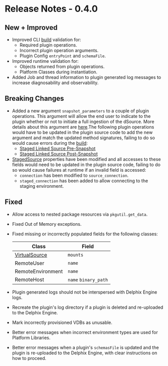 # Release Notes - 0.4.0

## New + Improved

* Improved CLI [build](/References/CLI/#build) validation for:
  * Required plugin operations.
  * Incorrect plugin operation arguments.
  * Plugin Config `entryPoint` and `schemaFile`.
* Improved runtime validation for:
  * Objects returned from plugin operations.
  * Platform Classes during instantiation.
* Added Job and thread information to plugin generated log messages to increase diagnosability and observability.

## Breaking Changes

* Added a new argument `snapshot_parameters` to a couple of plugin operations. This argument will allow the end user to indicate to the plugin whether or not to initiate a full ingestion of the dSource. More details about this argument are [here](/Building_Your_First_Plugin/Data_Ingestion/).The following plugin operations would have to be updated in the plugin source code to add the new argument and match the updated method signatures, failing to do so would cause errors during the [build](/References/CLI/#build):
    * [Staged Linked Source Pre-Snapshot](/References/Plugin_Operations/#staged-linked-source-pre-snapshot)
    * [Staged Linked Source Post-Snapshot](/References/Plugin_Operations/#staged-linked-source-post-snapshot)
* [StagedSource](/References/Classes/#stagedsource) properties have been modified and all accesses to these fields would need to be updated in the plugin source code, failing to do so would cause failures at runtime if an invalid field is accessed: 
    * `connection` has been modified to `source_connection`.
    * `staged_connection` has been added to allow connecting to the staging environment.
  
## Fixed

* Allow access to nested package resources via `pkgutil.get_data`.
* Fixed Out of Memory exceptions.
* Fixed missing or incorrectly populated fields for the following classes:

    | Class | Field |
    | ----- | ----- |
    | [VirtualSource](/References/Classes/#virtualsource) | `mounts` |
    | RemoteUser | `name` |
    | RemoteEnvironment | `name` |
    | RemoteHost | `name` `binary_path` |

* Plugin generated logs should not be interspersed with Delphix Engine logs.
* Recreate the plugin's log directory if a plugin is deleted and re-uploaded to the Delphix Engine.
* Mark incorrectly provisioned VDBs as unusable.
* Better error messages when incorrect environment types are used for Platform Libraries.
* Better error messages when a plugin's `schemasFile` is updated and the plugin is re-uploaded to the Delphix Engine, with clear instructions on how to proceed.
